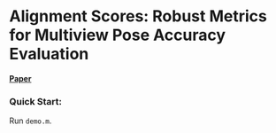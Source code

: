 # Alignment Scores: Robust Metrics for Multiview Pose Accuracy Evaluation
[**Paper**](https://arxiv.org/abs/2407.20391)


### Quick Start:

Run `demo.m`.
